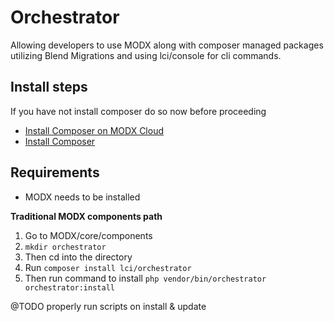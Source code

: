 # Orchestrator

Allowing developers to use MODX along with composer managed packages utilizing Blend Migrations and using lci/console for cli commands.

## Install steps

If you have not install composer do so now before proceeding

- [Install Composer on MODX Cloud](https://support.modx.com/hc/en-us/articles/221296007-Composer)
- [Install Composer](https://getcomposer.org/doc/00-intro.md)

## Requirements

- MODX needs to be installed

**Traditional MODX components path**

1. Go to MODX/core/components
2. ```mkdir orchestrator```
3. Then cd into the directory
4. Run ```composer install lci/orchestrator```
5. Then run command to install ```php vendor/bin/orchestrator orchestrator:install```

@TODO properly run scripts on install & update